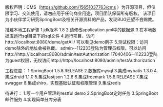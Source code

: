 版权声明：CMS（https://github.com/15651037763/cms ）为开源项目，但仅限学习、交流使用，请勿应用于任何商业用途，项目团队保留所有版权。
该项目为小伙伴学习研究SpringBoot及相关开源资料的产品，发现BUG还望不吝赐教。

搭建本地工程步骤
1.jdk版本 1.8
2.请修改application.yml中的数据源
3.在本地数据库运行sql目录下的sql文件
4.运行项目，访问http://localhost:8080/demo/getAll/ 可以看见demo例子
5.测试权限：访问demo除外的地址会被拦截。
admin--112233登陆为管理员权限，可以访问http://http://localhost:8080/admin/testAuthorization
17040406--112233登陆为guest权限，无权访问http://http://localhost:8080/admin/testAuthorization



工程进度：
1.SpringBoot 1.5.8.RELEASE
2.数据库mysql
3.集成mybatis 1.3.0
4.集成druid 1.1.0
5.集成fastjson 1.2.8
6.集成freemark 1.5.8.RELEASE
7.集成swagger
8.集成shiro，实现基础认证和权限管理
9.集成redis

待进行：
1.写一个用户管理的restful demo
2.SpringBoot定时任务
3.SpringBoot邮件服务
4.实现简单分库分表
